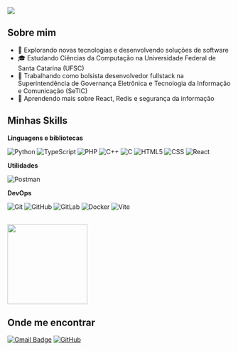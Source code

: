![](https://komarev.com/ghpvc/?username=ligggght&color=006bed)

## Sobre mim

- 🤔 Explorando novas tecnologias e desenvolvendo soluções de software
- 🎓 Estudando Ciências da Computação na Universidade Federal de Santa Catarina (UFSC)
- 💼 Trabalhando como bolsista desenvolvedor fullstack na Superintendência de Governança Eletrônica e Tecnologia da Informação e Comunicação (SeTIC)
- 🌱 Aprendendo mais sobre React, Redis e segurança da informação

## Minhas Skills

**Linguagens e bibliotecas**

![Python](https://img.shields.io/badge/-Python-333333?style=flat&logo=python&logoColor=3776AB)
![TypeScript](https://img.shields.io/badge/-TypeScript-333333?style=flat&logo=typescript)
![PHP](https://img.shields.io/badge/-PHP-333333?style=flat&logo=php&logoColor=777BB4)
![C++](https://img.shields.io/badge/-C++-333333?style=flat&logo=C%2B%2B&logoColor=00599C)
![C](https://img.shields.io/badge/-C-333333?style=flat&logo=C&logoColor=A8B9CC)
![HTML5](https://img.shields.io/badge/-HTML5-333333?style=flat&logo=HTML5)
![CSS](https://img.shields.io/badge/-CSS-333333?style=flat&logo=CSS3&logoColor=1572B6)
![React](https://img.shields.io/badge/-React-333333?style=flat&logo=react)

**Utilidades**

![Postman](https://img.shields.io/badge/-Postman-333333?style=flat&logo=postman)

**DevOps**

![Git](https://img.shields.io/badge/-Git-333333?style=flat&logo=git)
![GitHub](https://img.shields.io/badge/-GitHub-333333?style=flat&logo=github)
![GitLab](https://img.shields.io/badge/-GitLab-333333?style=flat&logo=gitlab)
![Docker](https://img.shields.io/badge/-Docker-333333?style=flat&logo=docker)
![Vite](https://img.shields.io/badge/-Vite-333333?style=flat&logo=vite&logoColor=646CFF)

<br/>

<a href="https://github.com/ligggght" title="light profile">
  <img height="180em" src="https://github-readme-stats.vercel.app/api?username=ligggght&theme=dracula&show_icons=true" />
</a>

## Onde me encontrar

[![Gmail Badge](https://img.shields.io/badge/-caiocra610@@email.com-006bed?style=flat-square&logo=Gmail&logoColor=white&link=mailto:caiocra610@gmail.com)](mailto:caiocra610@gmail.com)
[![GitHub](https://img.shields.io/github/followers/ligggght?label=follow&style=social)](https://github.com/ligggght)
